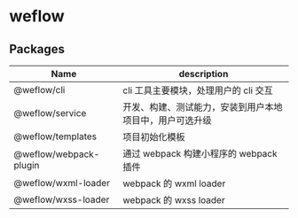 # weflow

## Packages

|Name|description|
|-|-|
|@weflow/cli|cli 工具主要模块，处理用户的 cli 交互|
|@weflow/service|开发、构建、测试能力，安装到用户本地项目中，用户可选升级|
|@weflow/templates|项目初始化模板|
|@weflow/webpack-plugin|通过 webpack 构建小程序的 webpack 插件|
|@weflow/wxml-loader|webpack 的 wxml loader|
|@weflow/wxss-loader|webpack 的 wxss loader|
